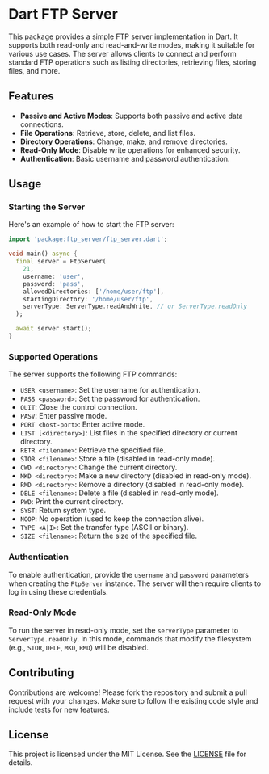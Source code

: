 # Dart FTP Server

This package provides a simple FTP server implementation in Dart. It supports both read-only and read-and-write modes, making it suitable for various use cases. The server allows clients to connect and perform standard FTP operations such as listing directories, retrieving files, storing files, and more.

## Features

- **Passive and Active Modes**: Supports both passive and active data connections.
- **File Operations**: Retrieve, store, delete, and list files.
- **Directory Operations**: Change, make, and remove directories.
- **Read-Only Mode**: Disable write operations for enhanced security.
- **Authentication**: Basic username and password authentication.


## Usage

### Starting the Server

Here's an example of how to start the FTP server:

```dart
import 'package:ftp_server/ftp_server.dart';

void main() async {
  final server = FtpServer(
    21,
    username: 'user',
    password: 'pass',
    allowedDirectories: ['/home/user/ftp'],
    startingDirectory: '/home/user/ftp',
    serverType: ServerType.readAndWrite, // or ServerType.readOnly
  );

  await server.start();
}
```

### Supported Operations

The server supports the following FTP commands:

- `USER <username>`: Set the username for authentication.
- `PASS <password>`: Set the password for authentication.
- `QUIT`: Close the control connection.
- `PASV`: Enter passive mode.
- `PORT <host-port>`: Enter active mode.
- `LIST [<directory>]`: List files in the specified directory or current directory.
- `RETR <filename>`: Retrieve the specified file.
- `STOR <filename>`: Store a file (disabled in read-only mode).
- `CWD <directory>`: Change the current directory.
- `MKD <directory>`: Make a new directory (disabled in read-only mode).
- `RMD <directory>`: Remove a directory (disabled in read-only mode).
- `DELE <filename>`: Delete a file (disabled in read-only mode).
- `PWD`: Print the current directory.
- `SYST`: Return system type.
- `NOOP`: No operation (used to keep the connection alive).
- `TYPE <A|I>`: Set the transfer type (ASCII or binary).
- `SIZE <filename>`: Return the size of the specified file.

### Authentication

To enable authentication, provide the `username` and `password` parameters when creating the `FtpServer` instance. The server will then require clients to log in using these credentials.

### Read-Only Mode

To run the server in read-only mode, set the `serverType` parameter to `ServerType.readOnly`. In this mode, commands that modify the filesystem (e.g., `STOR`, `DELE`, `MKD`, `RMD`) will be disabled.

## Contributing

Contributions are welcome! Please fork the repository and submit a pull request with your changes. Make sure to follow the existing code style and include tests for new features.

## License

This project is licensed under the MIT License. See the [LICENSE](LICENSE) file for details.



